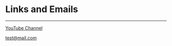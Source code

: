 # Links and Emails
--- 

[YouTube Channel](https://www.YouTube.com/CodingTutorials360 "Dylan's Channel")

<test@mail.com>